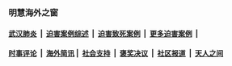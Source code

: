
### 明慧海外之窗

####  [武汉肺炎](indexes/365.md?t=05200301) &nbsp;|&nbsp;  [迫害案例综述](indexes/328.md?t=05200301) &nbsp;|&nbsp; [迫害致死案例](indexes/277.md?t=05200301)  &nbsp;|&nbsp; [更多迫害案例](indexes/81.md?t=05200301)  &nbsp;|&nbsp; 
####  [时事评论](indexes/19.md?t=05200301) &nbsp;|&nbsp; [海外简讯](indexes/245.md?t=05200301)&nbsp;|&nbsp;  [社会支持](indexes/140.md?t=05200301) &nbsp;|&nbsp; [褒奖决议](indexes/282.md?t=05200301) &nbsp;|&nbsp; [社区报道](indexes/91.md?t=05200301)  &nbsp;|&nbsp; [天人之间](indexes/78.md?t=05200301) 

